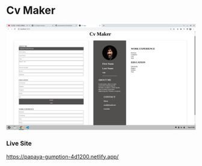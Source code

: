 # Cv Maker

![site screenShot](./CvMaker.png)



### Live Site
https://papaya-gumption-4d1200.netlify.app/

